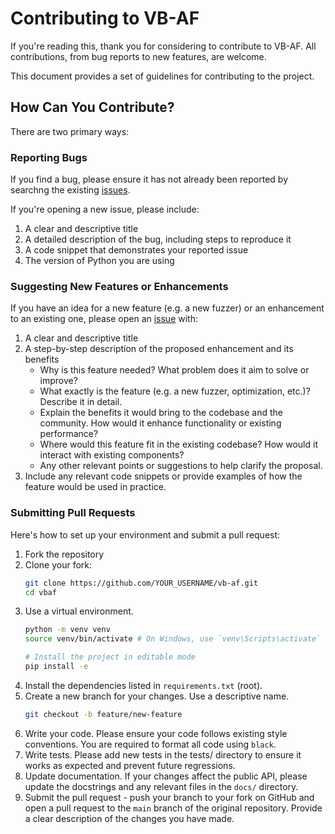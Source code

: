 # Contributing to VB-AF

If you're reading this, thank you for considering to contribute to VB-AF. All contributions, from bug reports to new features, are welcome.

This document provides a set of guidelines for contributing to the project.

## How Can You Contribute?
There are two primary ways:

### Reporting Bugs
If you find a bug, please ensure it has not already been reported by searchng the existing [issues](https://github.com/0ameyasr/vb-af/issues).

If you're opening a new issue, please include:
1. A clear and descriptive title
2. A detailed description of the bug, including steps to reproduce it
3. A code snippet that demonstrates your reported issue
4. The version of Python you are using

### Suggesting New Features or Enhancements
If you have an idea for a new feature (e.g. a new fuzzer) or an enhancement to an existing one, please open an [issue](https://github.com/0ameyasr/vb-af/issues) with:
1. A clear and descriptive title
2. A step-by-step description of the proposed enhancement and its benefits
    - Why is this feature needed? What problem does it aim to solve or improve?
    - What exactly is the feature (e.g. a new fuzzer, optimization, etc.)? Describe it in detail.
    - Explain the benefits it would bring to the codebase and the community. How would it enhance functionality or existing performance?
    - Where would this feature fit in the existing codebase? How would it interact with existing components?
    - Any other relevant points or suggestions to help clarify the proposal.
3. Include any relevant code snippets or provide examples of how the feature would be used in practice.

### Submitting Pull Requests
Here's how to set up your environment and submit a pull request:

1. Fork the repository
2. Clone your fork: 
    ```bash
    git clone https://github.com/YOUR_USERNAME/vb-af.git
    cd vbaf
    ```
3. Use a virtual environment.
    ```bash
    python -m venv venv
    source venv/bin/activate # On Windows, use `venv\Scripts\activate`

    # Install the project in editable mode
    pip install -e
    ```
4. Install the dependencies listed in `requirements.txt` (root).
5. Create a new branch for your changes. Use a descriptive name.
    ```bash
    git checkout -b feature/new-feature
    ```
6. Write your code. Please ensure your code follows existing style conventions. You are required to format all code using `black`.
7. Write tests. Please add new tests in the tests/ directory to ensure it works as expected and prevent future regressions.
8. Update documentation. If your changes affect the public API, please update the docstrings and any relevant files in the `docs/` directory.
9. Submit the pull request - push your branch to your fork on GitHub and open a pull request to the `main` branch of the original repository. Provide a clear description of the changes you have made.
